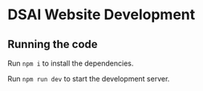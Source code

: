 
  # DSAI Website Development


  ## Running the code

  Run `npm i` to install the dependencies.

  Run `npm run dev` to start the development server.
  